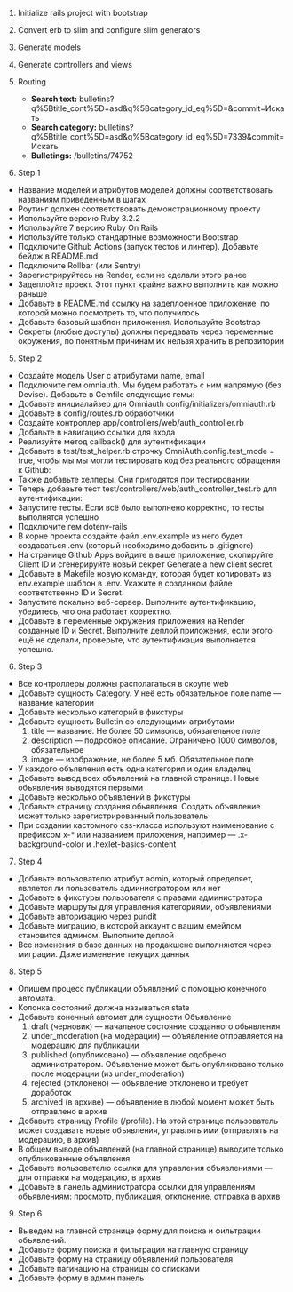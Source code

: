 1. Initialize rails project with bootstrap
2. Convert erb to slim and configure slim generators
3. Generate models
4. Generate controllers and views
5. Routing 
   * **Search text:** bulletins?q%5Btitle_cont%5D=asd&q%5Bcategory_id_eq%5D=&commit=Искать
   * **Search category:** bulletins?q%5Btitle_cont%5D=asd&q%5Bcategory_id_eq%5D=7339&commit=Искать
   * **Bulletings:** /bulletins/74752
  
4. Step 1
* Название моделей и атрибутов моделей должны соответствовать названиям приведенным в шагах
* Роутинг должен соответствовать демонстрационному проекту
* Используйте версию Ruby 3.2.2
* Используйте 7 версию Ruby On Rails
* Используйте только стандартные возможности Bootstrap
* Подключите Github Actions (запуск тестов и линтер). Добавьте бейдж в README.md
* Подключите Rollbar (или Sentry)
* Зарегистрируйтесь на Render, если не сделали этого ранее
* Задеплойте проект. Этот пункт крайне важно выполнить как можно раньше
* Добавьте в README.md ссылку на задеплоенное приложение, по которой можно посмотреть то, что получилось
* Добавьте базовый шаблон приложения. Используйте Bootstrap
* Секреты (любые доступы) должны передавать через переменные окружения, по понятным причинам их нельзя хранить в репозитории
5. Step 2
* Создайте модель User с атрибутами name, email
* Подключите гем omniauth. Мы будем работать с ним напрямую (без Devise). Добавьте в Gemfile следующие гемы:
* Добавьте инициалайзер для Omniauth config/initializers/omniauth.rb
* Добавьте в config/routes.rb обработчики
* Создайте контроллер app/controllers/web/auth_controller.rb
* Добавьте в навигацию ссылки для входа
* Реализуйте метод callback() для аутентификации
* Добавьте в test/test_helper.rb строчку OmniAuth.config.test_mode = true, чтобы мы мы могли тестировать код без реального обращения к Github:
* Также добавьте хелперы. Они пригодятся при тестировании
* Теперь добавьте тест test/controllers/web/auth_controller_test.rb для аутентификации:
* Запустите тесты. Если всё было выполнено корректно, то тесты выполнятся успешно
* Подключите гем dotenv-rails
* В корне проекта создайте файл .env.example из него будет создаваться .env (который необходимо добавить в .gitignore)
* На странице Github Apps войдите в ваше приложение, скопируйте Client ID и сгенерируйте новый секрет Generate a new client secret.
* Добавьте в Makefile новую команду, которая будет копировать из env.example шаблон в .env. Укажите в созданном файле соответственно ID и Secret.
* Запустите локально веб-сервер. Выполните аутентификацию, убедитесь, что она работает корректно.
* Добавьте в переменные окружения приложения на Render созданные ID и Secret. Выполните деплой приложения, если этого ещё не сделали, проверьте, что аутентификация выполняется успешно.
6. Step 3
* Все контроллеры должны располагаться в скоупе web
* Добавьте сущность Category. У неё есть обязательное поле name — название категории
* Добавьте несколько категорий в фикстуры
* Добавьте сущность Bulletin со следующими атрибутами
  1. title — название. Не более 50 символов, обязательное поле
  2. description — подробное описание. Ограничено 1000 символов, обязательное
  3. image — изображение, не более 5 мб. Обязательное поле
* У каждого объявления есть одна категория и один владелец
* Добавьте вывод всех объявлений на главной странице. Новые объявления выводятся первыми
* Добавьте несколько объявлений в фикстуры
* Добавьте страницу создания обьявления. Создать объявление может только зарегистрированный пользователь
* При создании кастомного css-класса используют наименование с префиксом x-* или названием приложения, например — .x-background-color и .hexlet-basics-content
7. Step 4
* Добавьте пользователю атрибут admin, который определяет, является ли пользователь администратором или нет
* Добавьте в фикстуры пользователя с правами администратора
* Добавьте маршруты для управления категориями, объявлениями
* Добавьте авторизацию через pundit
* Добавьте миграцию, в которой аккаунт с вашим емейлом становится админом. Выполните деплой
* Все изменения в базе данных на продакшене выполняются через миграции. Даже изменение текущих данных
8. Step 5
* Опишем процесс публикации объявлений с помощью конечного автомата.
* Колонка состояний должна называться state
* Добавьте конечный автомат для сущности Объявление
  1. draft (черновик) — начальное состояние созданного обьявления
  2. under_moderation (на модерации) — объявление отправляется на модерацию для публикации
  3. published (опубликовано) — объявление одобрено администратором. Объявление может быть опубликовано только после модерации (из under_moderation)
  4. rejected (отклонено) — объявление отклонено и требует доработок
  5. archived (в архиве) — объявление в любой момент может быть отправлено в архив
* Добавьте страницу Profile (/profile). На этой странице пользователь может создавать новые объявления, управлять ими (отправлять на модерацию, в архив)
* В общем выводе объявлений (на главной странице) выводите только опубликованные объявления
* Добавьте пользователю ссылки для управления объявлениями — для отправки на модерацию, в архив
* Добавьте в панель администратора ссылки для управлениям объявлениям: просмотр, публикация, отклонение, отправка в архив
9. Step 6
* Выведем на главной странице форму для поиска и фильтрации объявлений.
* Добавьте форму поиска и фильтрации на главную страницу
* Добавьте форму на страницу объявлений пользователя
* Добавьте пагинацию на страницы со списками
* Добавьте форму в админ панель